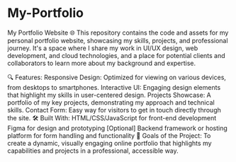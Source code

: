 # My-Portfolio
My Portfolio Website 🌐
This repository contains the code and assets for my personal portfolio website, showcasing my skills, projects, and professional journey. It's a space where I share my work in UI/UX design, web development, and cloud technologies, and a place for potential clients and collaborators to learn more about my background and expertise.

🔍 Features:
Responsive Design: Optimized for viewing on various devices, from desktops to smartphones.
Interactive UI: Engaging design elements that highlight my skills in user-centered design.
Projects Showcase: A portfolio of my key projects, demonstrating my approach and technical skills.
Contact Form: Easy way for visitors to get in touch directly through the site.
🛠 Built With:
HTML/CSS/JavaScript for front-end development
Figma for design and prototyping
[Optional] Backend framework or hosting platform for form handling and functionality
🎯 Goals of the Project:
To create a dynamic, visually engaging online portfolio that highlights my capabilities and projects in a professional, accessible way.


